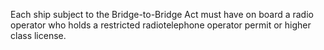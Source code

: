 Each ship subject to the Bridge-to-Bridge Act must have on board a radio operator who holds a restricted radiotelephone operator permit or higher class license.

